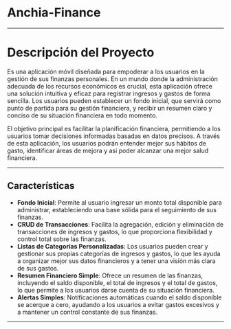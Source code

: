 # Anchia-Finance
-------------------------------------------------------------------------------------------------------------------------------------------------------------------------
# Descripción del Proyecto
Es una aplicación móvil diseñada para empoderar a los usuarios en la gestión de sus finanzas personales. 
En un mundo donde la administración adecuada de los recursos económicos es crucial, esta aplicación ofrece una 
solución intuitiva y eficaz para registrar ingresos y gastos de forma sencilla. Los usuarios pueden establecer un 
fondo inicial, que servirá como punto de partida para su gestión financiera, y recibir un resumen claro y conciso de su situación financiera en todo momento.

El objetivo principal es facilitar la planificación financiera, permitiendo a los usuarios tomar decisiones informadas basadas en datos precisos. A través de 
esta aplicación, los usuarios podrán entender mejor sus hábitos de gasto, identificar áreas de mejora y asi poder alcanzar una mejor salud financiera.

-------------------------------------------------------------------------------------------------------------------------------------------------------------------------
## Características
- **Fondo Inicial**: Permite al usuario ingresar un monto total disponible para administrar, estableciendo una base sólida para el seguimiento de sus finanzas.
- **CRUD de Transacciones**: Facilita la agregación, edición y eliminación de transacciones de ingresos y gastos, lo que proporciona flexibilidad y control total sobre las finanzas.
- **Listas de Categorías Personalizadas**: Los usuarios pueden crear y gestionar sus propias categorías de ingresos y gastos, lo que les ayuda a organizar mejor sus datos financieros y a tener una visión más clara de sus gastos.
- **Resumen Financiero Simple**: Ofrece un resumen de las finanzas, incluyendo el saldo disponible, el total de ingresos y el total de gastos, lo que permite a los usuarios darse cuenta de su situación financiera.
- **Alertas Simples**: Notificaciones automáticas cuando el saldo disponible se acerque a cero, ayudando a los usuarios a evitar gastos excesivos y a mantener un control constante de sus finanzas.
-------------------------------------------------------------------------------------------------------------------------------------------------------------------------
